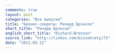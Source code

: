 ```yaml
---
comments: true
layout: post
categories: "Все выпуски"
title: "Бизнес-секреты: Ричард Брэнсон"
short_title: "Ричард Брэнсон"
english_short_title: "Richard-Brenson"
source_link: "http://tinkov.com/bizsekrety/73"
date: "2011-03-11"
---
```

